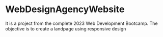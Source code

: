 # WebDesignAgencyWebsite
It is a project from the complete 2023 Web Development Bootcamp. The objective is to create a landpage using responsive design
